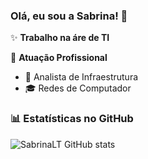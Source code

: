 ### Olá, eu sou a Sabrina! 👋

✨ **Trabalho na áre de TI**

🏢 **Atuação Profissional**
- 🚀 Analista de Infraestrutura
- 🎓 Redes de Computador

### 📊 Estatísticas no GitHub


![SabrinaLT GitHub stats](https://github-readme-stats.vercel.app/api?username=SabrinaLT&show_icons=true&theme=radical)
